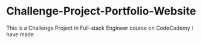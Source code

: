 # Challenge-Project-Portfolio-Website
This is a Challenge Project in Full-stack Engineer course on CodeCademy i have made
